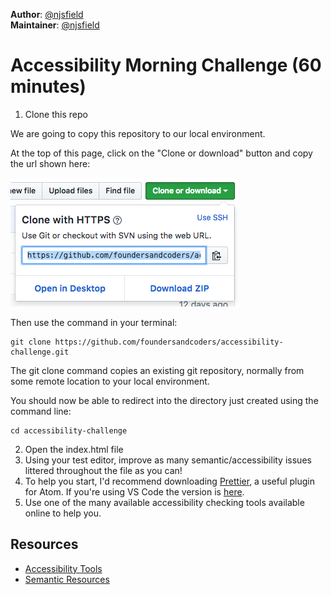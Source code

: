 **Author**: [@njsfield](https://github.com/njsfield)  
**Maintainer**: [@njsfield](https://github.com/njsfield)

# Accessibility Morning Challenge (60 minutes)

1. Clone this repo

We are going to copy this repository to our local environment.

At the top of this page, click on the "Clone or download" button and copy the url shown here:

![where to copy url on github](./img/copy-clone-link.png)

Then use the command in your terminal:

```
git clone https://github.com/foundersandcoders/accessibility-challenge.git
```

The git clone command copies an existing git repository, normally from some remote location to your local environment.

You should now be able to redirect into the directory just created using the command line:

```
cd accessibility-challenge
```

2. Open the index.html file
3. Using your test editor, improve as many semantic/accessibility issues littered throughout the file as you can!
4. To help you start, I'd recommend downloading [Prettier](https://atom.io/packages/prettier-atom), a useful plugin for Atom. If you're using VS Code the version is [here](https://marketplace.visualstudio.com/items?itemName=esbenp.prettier-vscode).
5. Use one of the many available accessibility checking tools available online to help you.

## Resources
- [Accessibility Tools](https://github.com/jsms90/web-accessibility/blob/master/tools-that-can-help.md)
- [Semantic Resources](https://github.com/foundersandcoders/master-reference/tree/master/coursebook/precourse#semantic-html)
